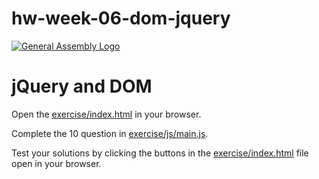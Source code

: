 # hw-week-06-dom-jquery 

[![General Assembly Logo](https://camo.githubusercontent.com/1a91b05b8f4d44b5bbfb83abac2b0996d8e26c92/687474703a2f2f692e696d6775722e636f6d2f6b6538555354712e706e67)](https://generalassemb.ly/education/web-development-immersive)

# jQuery and DOM 


Open the [exercise/index.html](exercise/index.html) in your browser.

Complete the 10 question in [exercise/js/main.js](exercise/js/main.js).

Test your solutions by clicking the buttons in the [exercise/index.html](exercise/index.html) file open in your browser.
